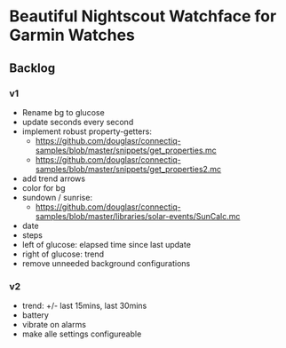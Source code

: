 # Beautiful Nightscout Watchface for Garmin Watches

## Backlog

### v1
- Rename bg to glucose
- update seconds every second
- implement robust property-getters:
  - https://github.com/douglasr/connectiq-samples/blob/master/snippets/get_properties.mc
  - https://github.com/douglasr/connectiq-samples/blob/master/snippets/get_properties2.mc
- add trend arrows
- color for bg
- sundown / sunrise:
  - https://github.com/douglasr/connectiq-samples/blob/master/libraries/solar-events/SunCalc.mc
- date
- steps
- left of glucose: elapsed time since last update
- right of glucose: trend
- remove unneeded background configurations

### v2
- trend: +/- last 15mins, last 30mins
- battery
- vibrate on alarms
- make alle settings configureable
